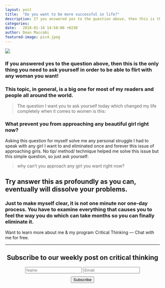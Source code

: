 ```yaml
---
layout: post
title:  "Do you want to be more successful in life?"
description: If you answered yes to the question above, then this is the only thing you need to ask yourself in order to be able to flirt with any woman you want! 
categories:
date:   2018-01-16 14:50:00 +0230
author: Dean Maccabi
featured-image: pic4.jpeg
---
```


![]({{site.baseurl}}/images/pic4.jpeg)

### If you answered yes to the question above, then this is the only thing you need to ask yourself in order to be able to flirt with any woman you want!

### This topic, in general, is a big one for most of my readers and people all around the world.

> The question I want you to ask yourself today which changed my life completely when it comes to women is this:

### What prevent you from approaching any beautiful girl right now?
Asking this question for myself solve me any personal struggle I had to speak with any girl I want to and eliminated once and forever this issue of approaching girls. No tip/ method/ technique helped me solve this issue but this simple question, so just ask yourself:

> why can’t you approach any girl you want right now?

## Try answer this as profoundly as you can, eventually will dissolve your problems.

### Just to make myself clear, it is not one minute nor one-day process. You have to examine everything that causes you to feel the way you do which can take months so you can finally eliminate it.

Want to learn more about me & my program  Critical Thinking — Chat with me for free.

<hr>
<div class="subscribe" style="text-align:center;">
    <h2>Subscribe to our weekly post on critical thinking</h2>
    <div class="form-group mc-field-group">
      <form method="POST" id="mc-embedded-subscribe-form" name="mc-embedded-subscribe-form" class="validate" target="_blank" novalidate action="https://goals.us17.list-manage.com/subscribe/post?u=2588b0693006fb1138375a749&amp;id=714da62614">
      <input class="form-control" value="" name="FNAME" placeholder="Name" id="mce-FNAME" type="text">
      <input class="form-control" value="" name="EMAIL" placeholder="Email" id="mce-EMAIL" type="email">
      <div id="mce-responses" class="clear">
            <div class="response" id="mce-error-response" style="display:none"></div>
            <div class="response" id="mce-success-response" style="display:none"></div>
      </div>    <!-- do not remove this or risk form bot signups-->
    <div class="form-group buttonmarg">
      <input value="Subscribe" name="subscribe" id="mc-embedded-subscribe" class="btn btn-primary" style="margin:10px auto; display:block;" type="submit">
    </div>
  </form>
  <div class="scripts">
  <script type='text/javascript' src='//s3.amazonaws.com/downloads.mailchimp.com/js/mc-validate.js'></script><script type='text/javascript'>(function($) {window.fnames = new Array(); window.ftypes = new Array();fnames[0]='EMAIL';ftypes[0]='email';fnames[1]='FNAME';ftypes[1]='text';fnames[2]='LNAME';ftypes[2]='text';fnames[3]='BIRTHDAY';ftypes[3]='birthday';}(jQuery));var $mcj = jQuery.noConflict(true);</script>					      	
  </div>
</div>
<!--subscribe-->
